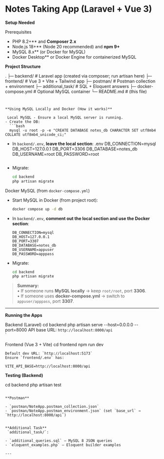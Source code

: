 # Notes Taking App (Laravel  + Vue 3)


**Setup Needed**

 Prerequisites
- PHP 8.2+** and **Composer 2.x**
- Node.js 18+** (Node 20 recommended) and **npm 9+**
- MySQL 8.x** (or Docker for MySQL)
- Docker Desktop** or Docker Engine for containerized MySQL

**Project Structure**

.
├─ backend/                     # Laravel app (created via composer; run artisan here)
├─ frontend/                    # Vue 3 + Vite + Tailwind app
├─ postman/                     # Postman collection + environment
├─ additional_task/             # SQL + Eloquent answers
├─ docker-compose.yml           # Optional MySQL container
└─ README.md                    # (this file)
```


**Using MySQL Locally and Docker (How it works)**

 Local MySQL - Ensure a local MySQL server is running.
- Create the DB:
  ```bash
  mysql -u root -p -e "CREATE DATABASE notes_db CHARACTER SET utf8mb4 COLLATE utf8mb4_unicode_ci;"
  ```
- In `backend/.env`, **leave the local section**:
  .env
  DB_CONNECTION=mysql
  DB_HOST=127.0.0.1
  DB_PORT=3306
  DB_DATABASE=notes_db
  DB_USERNAME=root
  DB_PASSWORD=root
  ```
- Migrate:
  ```bash
  cd backend
  php artisan migrate
  ```

Docker MySQL (from `docker-compose.yml`)
- Start MySQL in Docker (from project root):
  ```bash
  docker compose up -d db
  ```
- In `backend/.env`, **comment out the local section and use the Docker section**:
  ```env
  DB_CONNECTION=mysql
  DB_HOST=127.0.0.1
  DB_PORT=3307
  DB_DATABASE=notes_db
  DB_USERNAME=appuser
  DB_PASSWORD=apppass
  ```
- Migrate:
  ```bash
  cd backend
  php artisan migrate
  ```

> **Summary:**  
> • If someone runs **MySQL locally** → keep `root/root`, port **3306**.  
> • If someone uses **docker-compose.yml** → switch to `appuser/apppass`, port **3307**.

---

**Running the Apps**

Backend (Laravel)
cd backend
php artisan serve --host=0.0.0.0 --port=8000
API base URL: `http://localhost:8000/api`  
`

Frontend (Vue 3 + Vite)
cd frontend
npm run dev
```
Default dev URL: `http://localhost:5173`  
Ensure `frontend/.env` has:

VITE_API_BASE=http://localhost:8000/api
```

**Testing (Backend)**

cd backend
php artisan test
```

**Postman**

- `postman/NoteApp.postman_collection.json`
- `postman/NoteApp.postman_environment.json` (set `base_url` → `http://localhost:8000/api`)


**Additional Task**
 `additional_task/`:

- `additional_queries.sql` — MySQL 8 JSON queries
- `eloquent_examples.php` — Eloquent builder examples

---




